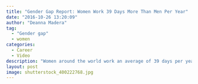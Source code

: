 ```yaml
---
title: "Gender Gap Report: Women Work 39 Days More Than Men Per Year"
date: "2016-10-26 13:20:09"
author: "Deanna Madera"
tag:
  - "Gender gap"
  - women
categories:
  - Career
  - Video
description: "Women around the world work an average of 39 days per year more than men do, which breaks down to a full 50 minutes more per day, data from the WEF's Global Gender Gap report suggests."
layout: post
image: shutterstock_400222768.jpg
---
```


<div wibbitz="wbtz-static-embed" wibbitz-autoplay="true" wibbitz-clip-id="b99f0a89d12054cb78ea87d5e2c6342c5" wibbitz-next="auto"></div><script>(function(d, s, id) {
	if (d.getElementById(id)) return;
	var js = d.createElement(s); js.id = id;
	js.src = '//cdn4.wibbitz.com/static.js';
	d.getElementsByTagName('body')[0].appendChild(js);
}(document, 'script', 'wibbitz-static-embed'));</script>
